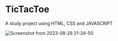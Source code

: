 # TicTacToe

A study project using HTML, CSS and JAVASCRIPT

![Screenshot from 2023-08-28 21-24-50](https://github.com/TahroO/TicTacToe/assets/115874178/88c0ecf1-70ca-4d7d-81a1-832e4113072b)
